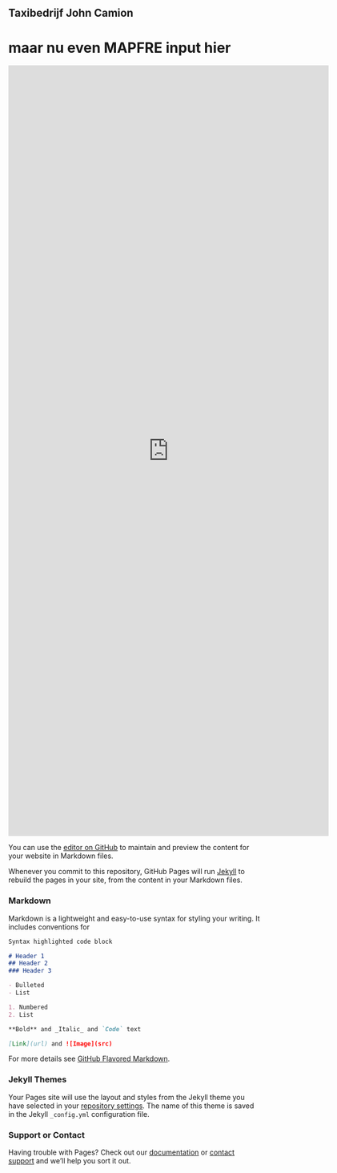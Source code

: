 ## Taxibedrijf John Camion

# maar nu even MAPFRE input hier
<iframe src="https://docs.google.com/forms/d/e/1FAIpQLSeOlva0dwgnuLdJOz_U_GPd6t6oQQ05XAa3hmjuqdqa2DBUCQ/viewform?usp=pp_url&entry.771913914=Personenvervoer&entry.677900382=MAPFRE" width="640" height="1539" frameborder="0" marginheight="0" marginwidth="0">Loading…</iframe>


You can use the [editor on GitHub](https://github.com/wouterdhooghe/leverancier/edit/gh-pages/index.md) to maintain and preview the content for your website in Markdown files.

Whenever you commit to this repository, GitHub Pages will run [Jekyll](https://jekyllrb.com/) to rebuild the pages in your site, from the content in your Markdown files.

### Markdown

Markdown is a lightweight and easy-to-use syntax for styling your writing. It includes conventions for

```markdown
Syntax highlighted code block

# Header 1
## Header 2
### Header 3

- Bulleted
- List

1. Numbered
2. List

**Bold** and _Italic_ and `Code` text

[Link](url) and ![Image](src)
```

For more details see [GitHub Flavored Markdown](https://guides.github.com/features/mastering-markdown/).

### Jekyll Themes

Your Pages site will use the layout and styles from the Jekyll theme you have selected in your [repository settings](https://github.com/wouterdhooghe/leverancier/settings). The name of this theme is saved in the Jekyll `_config.yml` configuration file.

### Support or Contact

Having trouble with Pages? Check out our [documentation](https://docs.github.com/categories/github-pages-basics/) or [contact support](https://github.com/contact) and we’ll help you sort it out.
